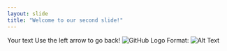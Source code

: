 ```yaml
---
layout: slide
title: "Welcome to our second slide!"
---
```

Your text
Use the left arrow to go back!
![GitHub Logo](/images/logo.png)
Format: ![Alt Text](url)
